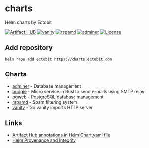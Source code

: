 # charts

Helm charts by Ectobit

[![Artifact HUB](https://img.shields.io/endpoint?url=https://artifacthub.io/badge/repository/ectobit)](https://artifacthub.io/packages/search?repo=ectobit)
[![vanity](https://github.com/ectobit/charts/actions/workflows/vanity.yml/badge.svg)](https://github.com/ectobit/charts/actions/workflows/vanity.yml)
[![rspamd](https://github.com/ectobit/charts/actions/workflows/rspamd.yml/badge.svg)](https://github.com/ectobit/charts/actions/workflows/rspamd.yml)
[![adminer](https://github.com/ectobit/charts/actions/workflows/adminer.yml/badge.svg)](https://github.com/ectobit/charts/actions/workflows/adminer.yml)
[![License](https://img.shields.io/badge/license-BSD--2--Clause--Patent-orange.svg)](https://github.com/ectobit/charts/blob/main/LICENSE)

## Add repository

`helm repo add ectobit https://charts.ectobit.com`

## Charts

- [adminer](adminer/README.md) - Database management
- [budgie](budgie/README.md) - Micro service in Rust to send e-mails using SMTP relay
- [pgweb](pgweb/README.md) - PostgreSQL database management
- [rspamd](rspamd/README.md) - Spam filtering system
- [vanity](vanity/README.md) - Go vanity imports HTTP server

## Links

- [Artifact Hub annotations in Helm Chart.yaml file](https://artifacthub.io/docs/topics/annotations/helm/)
- [Helm Provenance and Integrity](https://helm.sh/docs/topics/provenance/)
